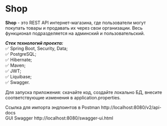 # Shop

**Shop** - это REST API интернет-магазина, где пользователи могут покупать товары и продавать их через свои организации. Весь функционал подразделяется на админский и пользовательский.

***Стек технологий проекта:***   
:white_check_mark: Spring Boot, Security, Data;   
:white_check_mark: PostgreSQL;   
:white_check_mark: Hibernate;   
:white_check_mark: Maven;   
:white_check_mark: JWT;   
:white_check_mark: Liquibase;   
:white_check_mark: Swagger.

Для запуска приложения: скачайте код, создайте локально БД, внесите соответствующие изменения в application.properties.   

Ссылка для импорта эндпоинтов в Postman http://localhost:8080/v2/api-docs   
GUI Swagger http://localhost:8080/swagger-ui.html
